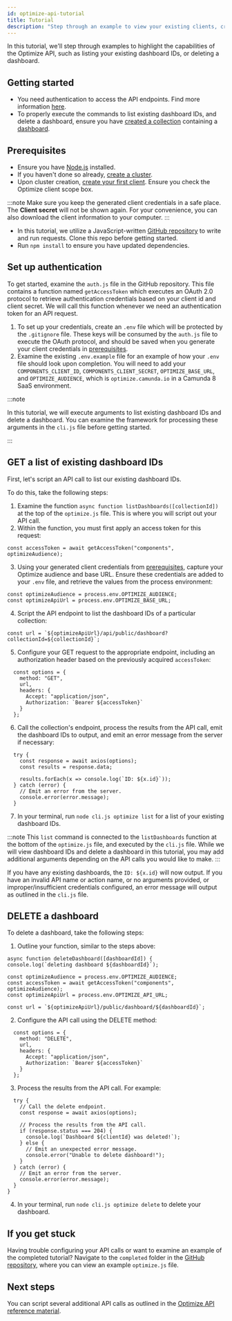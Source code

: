 ```yaml
---
id: optimize-api-tutorial
title: Tutorial
description: "Step through an example to view your existing clients, create a client, view a particular client's details, and delete a client."
---
```


In this tutorial, we'll step through examples to highlight the capabilities of the Optimize API, such as listing your existing dashboard IDs, or deleting a dashboard.

## Getting started

- You need authentication to access the API endpoints. Find more information [here](./optimize-api-authentication.md).
- To properly execute the commands to list existing dashboard IDs, and delete a dashboard, ensure you have [created a collection](../../components/userguide/collections-dashboards-reports.md) containing a [dashboard](../../components/userguide/creating-dashboards.md).

## Prerequisites

- Ensure you have [Node.js](https://nodejs.org/en/download) installed.
- If you haven't done so already, [create a cluster]($docs$/guides/assets/react-components/create-cluster).
- Upon cluster creation, [create your first client]($docs$/guides/setup-client-connection-credentials). Ensure you check the Optimize client scope box.

:::note
Make sure you keep the generated client credentials in a safe place. The **Client secret** will not be shown again. For your convenience, you can also download the client information to your computer.
:::

- In this tutorial, we utilize a JavaScript-written [GitHub repository](https://github.com/camunda/camunda-api-tutorials) to write and run requests. Clone this repo before getting started.
- Run `npm install` to ensure you have updated dependencies.

## Set up authentication

To get started, examine the `auth.js` file in the GitHub repository. This file contains a function named `getAccessToken` which executes an OAuth 2.0 protocol to retrieve authentication credentials based on your client id and client secret. We will call this function whenever we need an authentication token for an API request.

1. To set up your credentials, create an `.env` file which will be protected by the `.gitignore` file. These keys will be consumed by the `auth.js` file to execute the OAuth protocol, and should be saved when you generate your client credentials in [prerequisites](#prerequisites).
2. Examine the existing `.env.example` file for an example of how your `.env` file should look upon completion. You will need to add your `COMPONENTS_CLIENT_ID`, `COMPONENTS_CLIENT_SECRET`, `OPTIMIZE_BASE_URL`, and `OPTIMIZE_AUDIENCE`, which is `optimize.camunda.io` in a Camunda 8 SaaS environment.

:::note

In this tutorial, we will execute arguments to list existing dashboard IDs and delete a dashboard. You can examine the framework for processing these arguments in the `cli.js` file before getting started.

:::

## GET a list of existing dashboard IDs

First, let's script an API call to list our existing dashboard IDs.

To do this, take the following steps:

1. Examine the function `async function listDashboards([collectionId])` at the top of the `optimize.js` file. This is where you will script out your API call.
2. Within the function, you must first apply an access token for this request:

```
const accessToken = await getAccessToken("components", optimizeAudience);
```

3. Using your generated client credentials from [prerequisites](#prerequisites), capture your Optimize audience and base URL. Ensure these credentials are added to your `.env` file, and retrieve the values from the process environment:

```
const optimizeAudience = process.env.OPTIMIZE_AUDIENCE;
const optimizeApiUrl = process.env.OPTIMIZE_BASE_URL;
```

4. Script the API endpoint to list the dashboard IDs of a particular collection:

```
const url = `${optimizeApiUrl}/api/public/dashboard?collectionId=${collectionId}`;
```

5. Configure your GET request to the appropriate endpoint, including an authorization header based on the previously acquired `accessToken`:

```
  const options = {
    method: "GET",
    url,
    headers: {
      Accept: "application/json",
      Authorization: `Bearer ${accessToken}`
    }
  };
```

6. Call the collection's endpoint, process the results from the API call, emit the dashboard IDs to output, and emit an error message from the server if necessary:

```
  try {
    const response = await axios(options);
    const results = response.data;

    results.forEach(x => console.log(`ID: ${x.id}`));
  } catch (error) {
    // Emit an error from the server.
    console.error(error.message);
  }
```

7. In your terminal, run `node cli.js optimize list` for a list of your existing dashboard IDs.

:::note
This `list` command is connected to the `listDashboards` function at the bottom of the `optimize.js` file, and executed by the `cli.js` file. While we will view dashboard IDs and delete a dashboard in this tutorial, you may add additional arguments depending on the API calls you would like to make.
:::

If you have any existing dashboards, the `ID: ${x.id}` will now output. If you have an invalid API name or action name, or no arguments provided, or improper/insufficient credentials configured, an error message will output as outlined in the `cli.js` file.

## DELETE a dashboard

To delete a dashboard, take the following steps:

1. Outline your function, similar to the steps above:

```
async function deleteDashboard([dashboardId]) {
console.log(`deleting dashboard ${dashboardId}`);

const optimizeAudience = process.env.OPTIMIZE_AUDIENCE;
const accessToken = await getAccessToken("components", optimizeAudience);
const optimizeApiUrl = process.env.OPTIMIZE_API_URL;

const url = `${optimizeApiUrl}/public/dashboard/${dashboardId}`;
```

2. Configure the API call using the DELETE method:

```
  const options = {
    method: "DELETE",
    url,
    headers: {
      Accept: "application/json",
      Authorization: `Bearer ${accessToken}`
    }
  };
```

3. Process the results from the API call. For example:

```
  try {
    // Call the delete endpoint.
    const response = await axios(options);

    // Process the results from the API call.
    if (response.status === 204) {
      console.log(`Dashboard ${clientId} was deleted!`);
    } else {
      // Emit an unexpected error message.
      console.error("Unable to delete dashboard!");
    }
  } catch (error) {
    // Emit an error from the server.
    console.error(error.message);
  }
}
```

4. In your terminal, run `node cli.js optimize delete` to delete your dashboard.

## If you get stuck

Having trouble configuring your API calls or want to examine an example of the completed tutorial? Navigate to the `completed` folder in the [GitHub repository](https://github.com/camunda/camunda-api-tutorials/tree/main/completed), where you can view an example `optimize.js` file.

## Next steps

You can script several additional API calls as outlined in the [Optimize API reference material](./overview.md).
